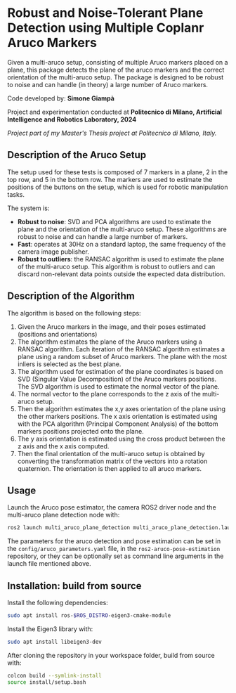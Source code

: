 # Robust and Noise-Tolerant Plane Detection using Multiple Coplanr Aruco Markers

Given a multi-aruco setup, consisting of multiple Aruco markers placed on a plane, this package detects the plane 
of the aruco markers and the correct orientation of the multi-aruco setup. The package is designed to be robust to noise 
and can handle (in theory) a large number of Aruco markers.

Code developed by: __Simone Giampà__

Project and experimentation conducted at __Politecnico di Milano, Artificial Intelligence and Robotics Laboratory, 2024__

_Project part of my Master's Thesis project at Politecnico di Milano, Italy._

## Description of the Aruco Setup

The setup used for these tests is composed of 7 markers in a plane, 2 in the top row, and 5 in the bottom row.
The markers are used to estimate the positions of the buttons on the setup, which is used for robotic manipulation tasks.

The system is:
- **Robust to noise**: SVD and PCA algorithms are used to estimate the plane and the orientation of the multi-aruco setup. 
  These algorithms are robust to noise and can handle a large number of markers.
- **Fast**: operates at 30Hz on a standard laptop, the same frequency of the camera image publisher.
- **Robust to outliers**: the RANSAC algorithm is used to estimate the plane of the multi-aruco setup. This algorithm is 
  robust to outliers and can discard non-relevant data points outside the expected data distribution.

## Description of the Algorithm

The algorithm is based on the following steps:
1. Given the Aruco markers in the image, and their poses estimated (positions and orientations)
2. The algorithm estimates the plane of the Aruco markers using a RANSAC algorithm. Each iteration of the RANSAC algorithm
   estimates a plane using a random subset of Aruco markers. The plane with the most inliers is selected as the best plane.
3. The algorithm used for estimation of the plane coordinates is based on SVD (Singular Value Decomposition) of the Aruco markers
   positions. The SVD algorithm is used to estimate the normal vector of the plane.
4. The normal vector to the plane corresponds to the z axis of the multi-aruco setup.
5. Then the algorithm estimates the x,y axes orientation of the plane using the other markers positions. The x axis orientation
    is estimated using with the PCA algorithm (Principal Component Analysis) of the bottom markers positions projected onto the plane.
6. The y axis orientation is estimated using the cross product between the z axis and the x axis computed.
7. Then the final orientation of the multi-aruco setup is obtained by converting the transformation matrix of the vectors into a
    rotation quaternion. The orientation is then applied to all aruco markers.

## Usage

Launch the Aruco pose estimator, the camera ROS2 driver node and the multi-aruco plane detection node with:

```bash
ros2 launch multi_aruco_plane_detection multi_aruco_plane_detection.launch.py
```

The parameters for the aruco detection and pose estimation can be set in the `config/aruco_parameters.yaml` file, 
in the `ros2-aruco-pose-estimation` repository, or they can be optionally set as command line arguments in the launch file mentioned above.

## Installation: build from source

Install the following dependencies:

```bash
sudo apt install ros-$ROS_DISTRO-eigen3-cmake-module
```

Install the Eigen3 library with:

```bash
sudo apt install libeigen3-dev
```

After cloning the repository in your workspace folder, build from source with:

```bash
colcon build --symlink-install
source install/setup.bash
```